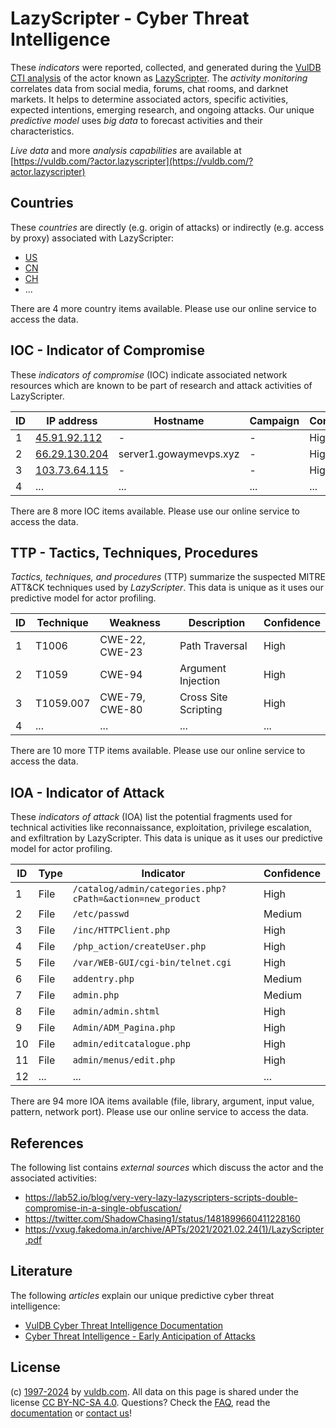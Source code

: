 # LazyScripter - Cyber Threat Intelligence

These _indicators_ were reported, collected, and generated during the [VulDB CTI analysis](https://vuldb.com/?kb.cti) of the actor known as [LazyScripter](https://vuldb.com/?actor.lazyscripter). The _activity monitoring_ correlates data from social media, forums, chat rooms, and darknet markets. It helps to determine associated actors, specific activities, expected intentions, emerging research, and ongoing attacks. Our unique _predictive model_ uses _big data_ to forecast activities and their characteristics.

_Live data_ and more _analysis capabilities_ are available at [https://vuldb.com/?actor.lazyscripter](https://vuldb.com/?actor.lazyscripter)

## Countries

These _countries_ are directly (e.g. origin of attacks) or indirectly (e.g. access by proxy) associated with LazyScripter:

* [US](https://vuldb.com/?country.us)
* [CN](https://vuldb.com/?country.cn)
* [CH](https://vuldb.com/?country.ch)
* ...

There are 4 more country items available. Please use our online service to access the data.

## IOC - Indicator of Compromise

These _indicators of compromise_ (IOC) indicate associated network resources which are known to be part of research and attack activities of LazyScripter.

ID | IP address | Hostname | Campaign | Confidence
-- | ---------- | -------- | -------- | ----------
1 | [45.91.92.112](https://vuldb.com/?ip.45.91.92.112) | - | - | High
2 | [66.29.130.204](https://vuldb.com/?ip.66.29.130.204) | server1.gowaymevps.xyz | - | High
3 | [103.73.64.115](https://vuldb.com/?ip.103.73.64.115) | - | - | High
4 | ... | ... | ... | ...

There are 8 more IOC items available. Please use our online service to access the data.

## TTP - Tactics, Techniques, Procedures

_Tactics, techniques, and procedures_ (TTP) summarize the suspected MITRE ATT&CK techniques used by _LazyScripter_. This data is unique as it uses our predictive model for actor profiling.

ID | Technique | Weakness | Description | Confidence
-- | --------- | -------- | ----------- | ----------
1 | T1006 | CWE-22, CWE-23 | Path Traversal | High
2 | T1059 | CWE-94 | Argument Injection | High
3 | T1059.007 | CWE-79, CWE-80 | Cross Site Scripting | High
4 | ... | ... | ... | ...

There are 10 more TTP items available. Please use our online service to access the data.

## IOA - Indicator of Attack

These _indicators of attack_ (IOA) list the potential fragments used for technical activities like reconnaissance, exploitation, privilege escalation, and exfiltration by LazyScripter. This data is unique as it uses our predictive model for actor profiling.

ID | Type | Indicator | Confidence
-- | ---- | --------- | ----------
1 | File | `/catalog/admin/categories.php?cPath=&action=new_product` | High
2 | File | `/etc/passwd` | Medium
3 | File | `/inc/HTTPClient.php` | High
4 | File | `/php_action/createUser.php` | High
5 | File | `/var/WEB-GUI/cgi-bin/telnet.cgi` | High
6 | File | `addentry.php` | Medium
7 | File | `admin.php` | Medium
8 | File | `admin/admin.shtml` | High
9 | File | `Admin/ADM_Pagina.php` | High
10 | File | `admin/editcatalogue.php` | High
11 | File | `admin/menus/edit.php` | High
12 | ... | ... | ...

There are 94 more IOA items available (file, library, argument, input value, pattern, network port). Please use our online service to access the data.

## References

The following list contains _external sources_ which discuss the actor and the associated activities:

* https://lab52.io/blog/very-very-lazy-lazyscripters-scripts-double-compromise-in-a-single-obfuscation/
* https://twitter.com/ShadowChasing1/status/1481899660411228160
* https://vxug.fakedoma.in/archive/APTs/2021/2021.02.24(1)/LazyScripter.pdf

## Literature

The following _articles_ explain our unique predictive cyber threat intelligence:

* [VulDB Cyber Threat Intelligence Documentation](https://vuldb.com/?kb.cti)
* [Cyber Threat Intelligence - Early Anticipation of Attacks](https://www.scip.ch/en/?labs.20201022)

## License

(c) [1997-2024](https://vuldb.com/?kb.changelog) by [vuldb.com](https://vuldb.com/?kb.about). All data on this page is shared under the license [CC BY-NC-SA 4.0](https://creativecommons.org/licenses/by-nc-sa/4.0/). Questions? Check the [FAQ](https://vuldb.com/?kb.faq), read the [documentation](https://vuldb.com/?kb) or [contact us](https://vuldb.com/?contact)!
